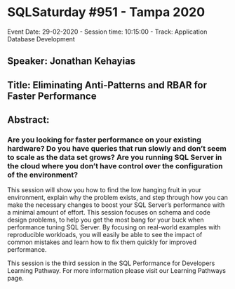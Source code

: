 # SQLSaturday #951 - Tampa 2020
Event Date: 29-02-2020 - Session time: 10:15:00 - Track: Application  Database Development
## Speaker: Jonathan Kehayias
## Title: Eliminating Anti-Patterns and RBAR for Faster Performance
## Abstract:
### Are you looking for faster performance on your existing hardware? Do you have queries that run slowly and don’t seem to scale as the data set grows? Are you running SQL Server in the cloud where you don’t have control over the configuration of the environment? 

This session will show you how to find the low hanging fruit in your environment, explain why the problem exists, and step through how you can make the necessary changes to boost your SQL Server’s performance with a minimal amount of effort. This session focuses on schema and code design problems, to help you get the most bang for your buck when performance tuning SQL Server. By focusing on real-world examples with reproducible workloads, you will easily be able to see the impact of common mistakes and learn how to fix them quickly for improved performance.

This session is the third session in the SQL Performance for Developers Learning Pathway. For more information please visit our Learning Pathways page.
